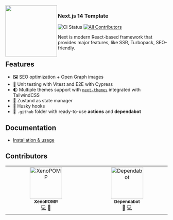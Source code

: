 <img src="https://github.com/XenoPOMP/next-template/assets/101574433/4f668b51-381f-4f1f-8803-f0b6370fd1b5" width="160" align="left" />

### Next.js 14 Template

<p>
<img alt="CI Status" src="https://img.shields.io/github/actions/workflow/status/XenoPOMP/next-template/ci.yml?logo=github&logoColor=%23fff&label=CI&style=flat-square" />
<a href="#contributors">
<img alt="All Contributors" src="https://img.shields.io/github/all-contributors/XenoPOMP/next-template?color=ee8449&style=flat-square">
</a>
</p>

Next is modern React-based framework that provides major features, like SSR, Turbopack, SEO-friendly.

## Features

- 🖼️ SEO optimization + Open Graph images
- 🧪 Unit testing with Vitest and E2E with Cypress
- 🌓 Multiple themes support with [`next-themes`](https://github.com/pacocoursey/next-themes) integrated with TailwindCSS
- 🐻 Zustand as state manager
- 🐶 Husky hooks
- 🌿 `.github` folder with ready-to-use **actions** and **dependabot**

## Documentation
- [Installation & usage](./.dev/docs/usage.md)

## Contributors

<!-- ALL-CONTRIBUTORS-LIST:START - Do not remove or modify this section -->
<!-- prettier-ignore-start -->
<!-- markdownlint-disable -->
<table>
  <tbody>
    <tr>
      <td align="center" valign="top" width="14.28%"><a href="https://github.com/XenoPOMP"><img src="https://avatars.githubusercontent.com/u/101574433?v=4?s=100" width="100px;" alt="XenoPOMP"/><br /><sub><b>XenoPOMP</b></sub></a><br /><a href="https://github.com/XenoPOMP/next-template/commits?author=XenoPOMP" title="Code">💻</a> <a href="https://github.com/XenoPOMP/next-template/commits?author=XenoPOMP" title="Documentation">📖</a></td>
      <td align="center" valign="top" width="14.28%"><a href="https://github.com/features/security"><img src="https://avatars.githubusercontent.com/u/27347476?v=4?s=100" width="100px;" alt="Dependabot"/><br /><sub><b>Dependabot</b></sub></a><br /><a href="#tool-dependabot" title="Tools">🔧</a> <a href="https://github.com/XenoPOMP/next-template/commits?author=dependabot" title="Code">💻</a></td>
    </tr>
  </tbody>
</table>

<!-- markdownlint-restore -->
<!-- prettier-ignore-end -->

<!-- ALL-CONTRIBUTORS-LIST:END -->
<!-- prettier-ignore-start -->
<!-- markdownlint-disable -->

<!-- markdownlint-restore -->
<!-- prettier-ignore-end -->

<!-- ALL-CONTRIBUTORS-LIST:END -->
